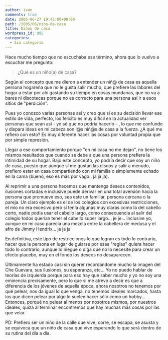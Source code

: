 ```yaml
---
author: ivan
comments: true
date: 2005-06-27 19:42:00+00:00
path: /2005/06/nios-de-casa
title: Niños de casa
wordpress_id: 995
categories:
  - Sin categoría
---
```


Hace mucho tiempo que no escuchaba ese término, ahora que lo vuelvo a escuchar me pregunto:

<blockquote>¿Qué es un niño(a) de casa? </blockquote>

Según el concepto que me dieron a entender un niñ@ de casa es aquella persona hogareña que no le gusta salir mucho, que prefiere las labores del hogar a estar por ahí gastando su tiempo en cosas mundanas, que no va a bares ni discotecas porque no es correcto para una persona así ir a esos sitios de "perdición".

Pues yo conozco varias personas así y creo que si es su decisión llevar ese estilo de vida, perfecto, los felicito es muy difícil en la actualidad ver personas que sean así - yo sé que no podría hacerlo - , lo que me confunde y dispara ideas en mi cabeza son l@s niñ@s de casa a la fuerza. ¿A qué me refiero con esto? Es muy diferente hacer las cosas por voluntad propia que por simple represión.

Llegar a ese comportamiento porque "en mi casa no me dejan", no tiene los mismos resultados que cuando se debe a que una persona prefiere la intimidad de su hogar. Bajo este concepto, yo podría decir que soy un niño de casa, puesto que aunque sí me gustan las discos y salir a menudo, prefiero estar en casa compartiendo con mi familia o simplemente echado en la cama (bueno, eso es más por vago.. ja ja ja).

Al reprimir a una persona hacemos que mantenga deseos contenidos, ilusiones cortadas e inclusive puede derivar en una total aversión hacia la persona que promueve eso, sea este un familiar, persona cercana o la pareja. Un claro ejemplo es el de los colegios con excesivas restricciones, el mío no era excesivo pero sí tenía algunas muy claras como la del cabello corto, nadie podía usar el cabello largo, como consecuencia al salir del colegio todos querían tener el cabello super largo... je je... inclusive yo, aunque en mi caso parecía una mezcla entre la cabellera de medusa y el afro de Jimmy Hendrix... ja ja ja

En definitiva, este tipo de restricciones lo que logran es todo lo contrario, hacer que la persona en lugar de guiarse por esas "reglas" quiera hacer todo lo contrario, aunque lo niegue o diga que no lo necesite para crear un efecto placebo, muy en el fondo los deseos no desaparecen.

Últimamente ha estado casi sin querer recordandome mucho la imagen del Che Guevara, sus ilusiones, su esperanza, etc... Yo no puedo hablar de teorías de izquierda porque para eso hay que saber mucho y yo no soy una eminencia precisamente, pero lo que sí me atrevo a decir es que a diferencia de los jóvenes de aquella época, ahora nosotros no tenemos por qué pelear, nos da igual lo que venga, no tenemos ideales marcados, hasta los que dicen pelear por algo lo suelen hacer sólo como un hobby... Entonces, porqué no pelear al menos por nosotros mismos, por nuestros ideales, quizá al terminar encontremos que hay muchas más cosas por las que velar.

PD: Prefiero ser un niño de la calle que vive, corre, se escapa, se asusta y se equivoca que un niño de casa que vive esperando lo que será dentro de su rutina del día a día.
